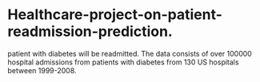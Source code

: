 # Healthcare-project-on-patient-readmission-prediction.
patient with diabetes will be readmitted. The data consists of over 100000 hospital admissions from patients with diabetes from 130 US hospitals between 1999-2008.
